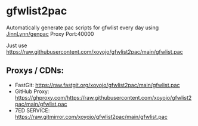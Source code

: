 # gfwlist2pac

Automatically generate pac scripts for gfwlist every day using [JinnLynn/genpac](https://github.com/JinnLynn/genpac)
Proxy Port:40000

Just use https://raw.githubusercontent.com/xoyojo/gfwlist2pac/main/gfwlist.pac

## Proxys / CDNs:


- FastGit: https://raw.fastgit.org/xoyojo/gfwlist2pac/main/gfwlist.pac
- GitHub Proxy: https://ghproxy.com/https://raw.githubusercontent.com/xoyojo/gfwlist2pac/main/gfwlist.pac
- 7ED SERVICE: https://raw.gitmirror.com/xoyojo/gfwlist2pac/main/gfwlist.pac
